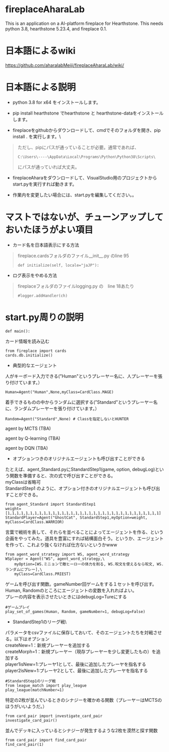 # fireplaceAharaLab

This is an application on a AI-platform fireplace for Hearthstone.
This needs python 3.8, hearthstone 5.23.4, and fireplace 0.1.

# 日本語によるwiki

https://github.com/aharalabMeiji/fireplaceAharaLab/wiki/

# 日本語による説明

* python 3.8 for x64 をインストールします。

* pip install hearthstone でhearthstone と hearthstone-dataをインストールします。

* fireplaceをgithubからダウンロードして、cmdでそのフォルダを開き、pip install . を実行します。\
>ただし、pipにパスが通っていることが必要。通常であれば、
>
>     C:\Users\----\AppData\Local\Programs\Python\Python38\Scripts\
>
>にパスが通っていれば大丈夫。

* fireplaceAharaをダウンロードして、VisualStudio用のプロジェクトからstart.pyを実行すれば動きます。

* 作業内を変更したい場合には、start.pyを編集してください。。

# マストではないが、チューンアップしておいたほうがよい項目

* カード名を日本語表示にする方法

> fireplace.cardsフォルダのファイル\_\_init\_\_.py のline 95
>
>     def initialize(self, locale="jaJP"):
>

* ログ表示をやめる方法

> fireplaceフォルダのファイルlogging.py の　line 18あたり
>
>     #logger.addHandler(ch)

# start.py周りの説明

    def main():

カード情報を読み込む

    from fireplace import cards
    cards.db.initialize()

+ 典型的なエージェント

人がキーボード入力できる(”Human"というプレーヤー名に、人プレーヤーを張り付けています。）

    Human=Agent("Human",None,myClass=CardClass.MAGE)

着手できるものの中からランダムに選択する(”Standard"というプレーヤー名に、ランダムプレーヤーを張り付けています。）

    Random=Agent("Standard",None) # Classを指定しないとHUNTER

agent by MCTS (TBA)

agent by Q-learning (TBA)

agent by DQN (TBA)

+ オプションつきのオリジナルエージェントも呼び出すことができる

たとえば、agent_Standard.pyにStandardStep1(game, option, debugLog)という関数を準備すると、次の式で呼び出すことができる。\
myClassは省略可\
StandardStep1 のように、オプション付きのオリジナルエージェントも呼び出すことができる。

    from agent_Standard import StandardStep1
    weight=[1,1,1,1,1,1,1,1,1,1,1,1,1,1,1,1,1,1,1,1,1,1,1,1,1,1,1,1,1,1,1,1,1,1]
    StandardPlayer=Agent("GhostCat", StandardStep1,myOption=weight, myClass=CardClass.WARRIOR)

言葉で戦術を表して、それらを並べることによってエージェントを作る、という企画をやってみた。道具を豊富にすれば結構面白そう。というか、エージェントを作って、これより強くなければ仕方ないというかwww

    from agent_word_strategy import WS, agent_word_strategy
	WSplayer = Agent("WS", agent_word_strategy,\
		myOption=[WS.ミニョンで敵ヒーローの体力を削る, WS.呪文を使えるなら呪文, WS.ランダムにプレー],\
		myClass=CardClass.PRIEST)


ゲームを呼び出す関数。gameNumber回ゲームをする１セットを呼び出す。\
Human, Randomのところにエージェントの変数を入れればよい。\
プレーの内容を表示させたいときにはdebugLog=Tureにする

    #ゲームプレイ
    play_set_of_games(Human, Random, gameNumber=1, debugLog=False) 

+ StandardStep1のリーグ戦\

パラメータをcsvファイルに保存しておいて、そのエージェントたちを対戦させる。以下はオプション\
createNew=1：新規プレーヤーを追加する\
createMorph=1：新規プレーヤー（現存プレーヤーを少し変更したもの）を追加する\
player1isNew=1:プレーヤ1として、最後に追加したプレーヤを指名する\
player2isNew=1:プレーヤ2として、最後に追加したプレーヤを指名する

    #StandardStep1のリーグ戦
    from league_match import play_league
    play_league(matchNumber=1)

特定の2枚が並んでいるときのシナジーを確かめる関数（プレーヤーはMCTSのほうがいいようだ。）

    from card_pair import investigate_card_pair
    investigate_card_pair()

並んでデッキに入っているとシナジーが発生するような2枚を漠然と探す関数

    from card_pair import find_card_pair
    find_card_pair(1)
